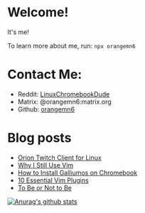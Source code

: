 # Welcome!

It's me!

To learn more about me, run:
`npx orangemn6`


# Contact Me:

- Reddit: [LinuxChromebookDude](https://reddit.com/u/LinuxChromebookDude)
- Matrix: @orangemn6:matrix.org
- Github: [orangemn6](https://github.com/orangemn6)

# Blog posts
<!-- BLOG-POST-LIST:START -->
- [Orion Twitch Client for Linux](https://www.jacobgoldstein.tk/posts/orion-twitch-client-for-linux/)
- [Why I Still Use Vim](https://www.jacobgoldstein.tk/posts/why-i-still-use-vim/)
- [How to Install Galliumos on Chromebook](https://www.jacobgoldstein.tk/posts/how-to-install-galliumos-on-chromebook/)
- [10 Essential Vim Plugins](https://www.jacobgoldstein.tk/posts/10-essential-vim-plugins/)
- [To Be or Not to Be](https://www.jacobgoldstein.tk/posts/to-be-or-not-to-be/)
<!-- BLOG-POST-LIST:END -->

[![Anurag's github stats](https://github-readme-stats.vercel.app/api?username=orangemn6)](https://github.com/anuraghazra/github-readme-stats)
